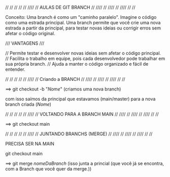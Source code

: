 // // // // // //// // AULAS DE GIT BRANCH // //// // //// // //// // //

Conceito: Uma branch é como um "caminho paralelo". Imagine o código como uma estrada principal. Uma branch permite que você crie uma nova estrada a partir da principal, para testar novas ideias ou corrigir erros sem afetar o código original.

/// VANTAGENS /// 

// Permite testar e desenvolver novas ideias sem afetar o código principal.
// Facilita o trabalho em equipe, pois cada desenvolvedor pode trabalhar em sua própria branch.
// Ajuda a manter o código organizado e fácil de entender.



// // // // // //// // Criando a BRANCH // //// // //// // //// // //

==> git checkout -b "_Nome_" (criamos uma nova branch) 

com isso saímos da principal que estavamos (main/master) para a nova branch criada (_Nome_)


// // // // // //// // VOLTANDO PARA A BRANCH MAIN // //// // //// // //// // //

==> git checkout main


// // // // // //// // JUNTANDO BRANCHS (MERGE) // //// // //// // //// // //

PRECISA SER NA MAIN 

git checkout main 

==> git merge _nomeDaBranch_ (isso junta a princial (que você já se encontra, com a Branch que você quer da merge.))